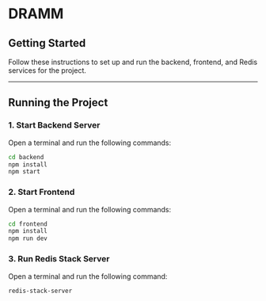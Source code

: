 # DRAMM

## Getting Started

Follow these instructions to set up and run the backend, frontend, and Redis services for the project.

---

## Running the Project

### 1. **Start Backend Server**

Open a terminal and run the following commands:

```bash
cd backend
npm install
npm start
```

### 2. **Start Frontend**

Open a terminal and run the following commands:

```bash
cd frontend
npm install
npm run dev
```

### 3. **Run Redis Stack Server**

Open a terminal and run the following command:

```bash
redis-stack-server
```


